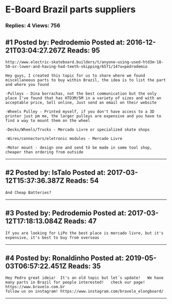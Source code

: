 # E-Board Brazil parts suppliers

### Replies: 4 Views: 756

## \#1 Posted by: Pedrodemio Posted at: 2016-12-21T03:04:27.267Z Reads: 95

```
http://www.electric-skateboard.builders/t/anyone-using-used-htd3m-18-50-or-lower-and-having-had-teeth-skipping/6571/14?u=pedrodemio

Hey guys, I created this topic for us to share where we found miscellaneous parts to buy within Brazil, the idea is to list the part and where you found

-Pulleys - Dina borrachas, not the best communication but the only place I've found that has HTD3M/5M in a variety of sizes and with an acceptable price, Sell online, Just send an email on their website

-Wheels Pulley - Printed myself, if you don't have access to a 3D printer just pm me, the larger pulleys are expensive and you have to find a way to mount them on the wheel

-Decks/Wheels/Trucks - Mercado Livre or specialized skate shops

-Wires/connectors/eletronic modules - Mercado Livre

-Motor mount - design one and send tô be made in some tool shop, cheaper than ordering from outside
```

---
## \#2 Posted by: IsTalo Posted at: 2017-03-12T15:37:36.387Z Reads: 54

```
And Cheap Batteries?
```

---
## \#3 Posted by: Pedrodemio Posted at: 2017-03-12T17:18:13.084Z Reads: 47

```
If you are looking for LiPo the best place is mercado livre, but it's expensive, it's best to buy from overseas
```

---
## \#4 Posted by: Ronaldinho Posted at: 2019-05-03T06:57:22.451Z Reads: 35

```
Hey Pedro great ideia!  It's an old topic but let´s update!   We have many parts in Brazil for people interested!   check our page!  https://www.bravelo.com.br  
follow us on instagram! https://www.instagram.com/bravelo_elongboard/
```

---
